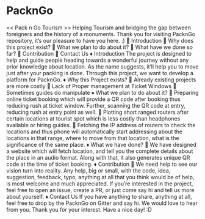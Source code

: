 # PacknGo
<< Pack n Go Tourism >>
Helping Tourism and bridging the gap between foreigners and the history of a
monuments.
Thank you for visiting PacknGo repository, it’s our pleasure to have you here. :)
 Introduction
 Why does this project exist?
 What we plan to do about it?
 What have we done so far?
 Contribution
 Contact Us
♦ Introduction
The project is designed to help and guide people heading towards a wonderful
journey without any prior knowledge about location. As the name suggests, it’ll
help you to move just after your packing is done. Through this project, we want to
develop a platform for PacknGo.
♦ Why this Project exists?
 Already existing projects are more costly
 Lack of Proper management at Ticket Windows
 Sometimes guides do manipulate
♦ What we plan to do about it?
 Preparing online ticket booking which will provide a QR code after booking
thus reducing rush at ticket window. Further, scanning the QR code at
entry, reducing rush at entry point as well.
 Plotting short ranged routers after certain locations at tourist spot which is
less costly than headphones available or hiring guides.
 Fetching the IP address of routers to check the locations and thus phone
will automatically start addressing about the locations in that range, where
to move from that location, what is the significance of the same place.
♦ What we have done?
 We have designed a website which will fetch location, and tell you the
complete details about the place in an audio format. Along with that, it also
generates unique QR code at the time of ticket booking. 
♦ Contribution
 We need help to see our vision turn into reality. Any help, big or small, with
the code, idea, suggestion, feedback, typo, anything at all that you think
would be of help, is most welcome and much appreciated. If you’re
interested in the project, feel free to open an issue, create a PR, or just
come say hi and tell us more about yourself.
♦ Contact Us
If you have anything to share, anything at all, feel free to drop by the PacknGo on
Gitter and say hi. We would love to hear from you.
Thank you for your interest. Have a nice day! :D 
